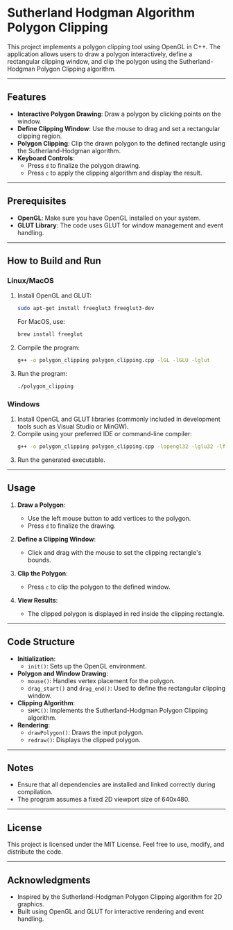 # Sutherland Hodgman Algorithm Polygon Clipping

This project implements a polygon clipping tool using OpenGL in C++. The application allows users to draw a polygon interactively, define a rectangular clipping window, and clip the polygon using the Sutherland-Hodgman Polygon Clipping algorithm.

---

## Features
- **Interactive Polygon Drawing**: Draw a polygon by clicking points on the window.
- **Define Clipping Window**: Use the mouse to drag and set a rectangular clipping region.
- **Polygon Clipping**: Clip the drawn polygon to the defined rectangle using the Sutherland-Hodgman algorithm.
- **Keyboard Controls**:
  - Press `d` to finalize the polygon drawing.
  - Press `c` to apply the clipping algorithm and display the result.

---

## Prerequisites
- **OpenGL**: Make sure you have OpenGL installed on your system.
- **GLUT Library**: The code uses GLUT for window management and event handling.

---

## How to Build and Run

### Linux/MacOS
1. Install OpenGL and GLUT:
   ```bash
   sudo apt-get install freeglut3 freeglut3-dev
   ```
   For MacOS, use:
   ```bash
   brew install freeglut
   ```

2. Compile the program:
   ```bash
   g++ -o polygon_clipping polygon_clipping.cpp -lGL -lGLU -lglut
   ```

3. Run the program:
   ```bash
   ./polygon_clipping
   ```

### Windows
1. Install OpenGL and GLUT libraries (commonly included in development tools such as Visual Studio or MinGW).
2. Compile using your preferred IDE or command-line compiler:
   ```bash
   g++ -o polygon_clipping polygon_clipping.cpp -lopengl32 -lglu32 -lfreeglut
   ```
3. Run the generated executable.

---

## Usage
1. **Draw a Polygon**:
   - Use the left mouse button to add vertices to the polygon.
   - Press `d` to finalize the drawing.

2. **Define a Clipping Window**:
   - Click and drag with the mouse to set the clipping rectangle's bounds.

3. **Clip the Polygon**:
   - Press `c` to clip the polygon to the defined window.

4. **View Results**:
   - The clipped polygon is displayed in red inside the clipping rectangle.

---

## Code Structure
- **Initialization**:
  - `init()`: Sets up the OpenGL environment.
- **Polygon and Window Drawing**:
  - `mouse()`: Handles vertex placement for the polygon.
  - `drag_start()` and `drag_end()`: Used to define the rectangular clipping window.
- **Clipping Algorithm**:
  - `SHPC()`: Implements the Sutherland-Hodgman Polygon Clipping algorithm.
- **Rendering**:
  - `drawPolygon()`: Draws the input polygon.
  - `redraw()`: Displays the clipped polygon.

---

## Notes
- Ensure that all dependencies are installed and linked correctly during compilation.
- The program assumes a fixed 2D viewport size of 640x480.

---

## License
This project is licensed under the MIT License. Feel free to use, modify, and distribute the code.

---

## Acknowledgments
- Inspired by the Sutherland-Hodgman Polygon Clipping algorithm for 2D graphics.
- Built using OpenGL and GLUT for interactive rendering and event handling.
